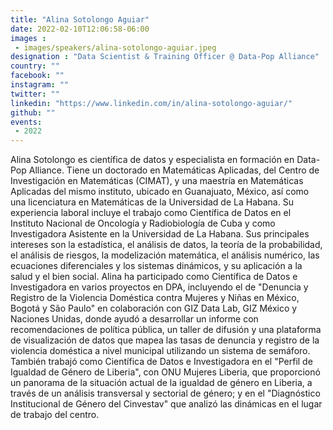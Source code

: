 ```yaml
---
title: "Alina Sotolongo Aguiar"
date: 2022-02-10T12:06:58-06:00
images : 
 - images/speakers/alina-sotolongo-aguiar.jpeg
designation : "Data Scientist & Training Officer @ Data-Pop Alliance"
country: ""
facebook: ""
instagram: ""
twitter: ""
linkedin: "https://www.linkedin.com/in/alina-sotolongo-aguiar/"
github: ""
events:
 - 2022
---
```


Alina Sotolongo es científica de datos y especialista en formación en Data-Pop Alliance.  Tiene un doctorado en Matemáticas Aplicadas, del Centro de Investigación en Matemáticas (CIMAT), y una maestría en Matemáticas Aplicadas del mismo instituto, ubicado en Guanajuato, México, así como una licenciatura en Matemáticas de la Universidad de La Habana. Su experiencia laboral incluye el trabajo como Científica de Datos en el Instituto Nacional de Oncología y Radiobiología de Cuba y como Investigadora Asistente en la Universidad de La Habana. Sus principales intereses son la estadística, el análisis de datos, la teoría de la probabilidad, el análisis de riesgos, la modelización matemática, el análisis numérico, las ecuaciones diferenciales y los sistemas dinámicos, y su aplicación a la salud y el bien social. Alina ha participado como Científica de Datos e Investigadora en varios proyectos en DPA, incluyendo el de "Denuncia y Registro de la Violencia Doméstica contra Mujeres y Niñas en México, Bogotá y São Paulo" en colaboración con GIZ Data Lab, GIZ México y Naciones Unidas, donde ayudó a desarrollar un informe con recomendaciones de política pública, un taller de difusión y una plataforma de visualización de datos que mapea las tasas de denuncia y registro de la violencia doméstica a nivel municipal utilizando un sistema de semáforo. También trabajó como Científica de Datos e Investigadora en el "Perfil de Igualdad de Género de Liberia", con ONU Mujeres Liberia, que proporcionó un panorama de la situación actual de la igualdad de género en Liberia, a través de un análisis transversal y sectorial de género; y en el "Diagnóstico Institucional de Género del Cinvestav" que analizó las dinámicas en el lugar de trabajo del centro.
